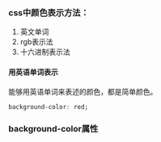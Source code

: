 ### css中颜色表示方法：
1. 英文单词
2. rgb表示法
3. 十六进制表示法

#### 用英语单词表示
能够用英语单词来表述的颜色，都是简单颜色。

```css
background-color: red;
```

### background-color属性
